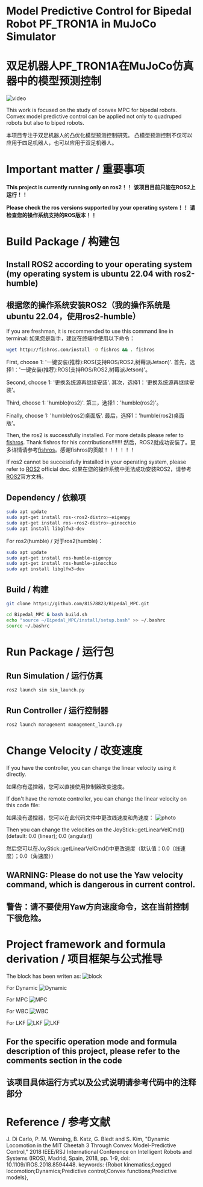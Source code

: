 # Model Predictive Control for Bipedal Robot PF_TRON1A in MuJoCo Simulator
# 双足机器人PF_TRON1A在MuJoCo仿真器中的模型预测控制

![video](./media/display.gif)

This work is focused on the study of convex MPC for bipedal robots.
Convex model predictive control can be applied not only to quadruped robots but also to biped robots.

本项目专注于双足机器人的凸优化模型预测控制研究。
凸模型预测控制不仅可以应用于四足机器人，也可以应用于双足机器人。

# Important matter / 重要事项
**This project is currently running only on ros2！！**
**该项目目前只能在ROS2上运行！！**

**Please check the ros versions supported by your operating system！！**
**请检查您的操作系统支持的ROS版本！！**

# Build Package / 构建包
## Install ROS2 according to your operating system (my operating system is ubuntu 22.04 with ros2-humble)
## 根据您的操作系统安装ROS2（我的操作系统是ubuntu 22.04，使用ros2-humble）

If you are freshman, it is recommended to use this command line in terminal:
如果您是新手，建议在终端中使用以下命令：
```bash
wget http://fishros.com/install -O fishros && . fishros
```
First, choose 1: '一键安装(推荐):ROS(支持ROS/ROS2,树莓派Jetson)'.
首先，选择1：'一键安装(推荐):ROS(支持ROS/ROS2,树莓派Jetson)'。

Second, choose 1: '更换系统源再继续安装'.
其次，选择1：'更换系统源再继续安装'。

Third, choose 1: 'humble(ros2)'.
第三，选择1：'humble(ros2)'。

Finally, choose 1: 'humble(ros2)桌面版'.
最后，选择1：'humble(ros2)桌面版'。

Then, the ros2 is successfully installed. For more details please refer to [fishros](https://github.com/fishros/install). Thank fishros for his contributions!!!!!!!
然后，ROS2就成功安装了。更多详情请参考[fishros](https://github.com/fishros/install)。感谢fishros的贡献！！！！！！

If ros2 cannot be successfully installed in your operating system, please refer to [ROS2](https://ros.org/) official doc.
如果在您的操作系统中无法成功安装ROS2，请参考[ROS2](https://ros.org/)官方文档。

## Dependency / 依赖项
```bash
sudo apt update
sudo apt-get install ros-<ros2-distro>-eigenpy
sudo apt-get install ros-<ros2-distro>-pinocchio
sudo apt install libglfw3-dev
```

For ros2(humble) / 对于ros2(humble)：
```bash
sudo apt update
sudo apt-get install ros-humble-eigenpy
sudo apt-get install ros-humble-pinocchio
sudo apt install libglfw3-dev
```

## Build / 构建
```bash
git clone https://github.com/81578823/Bipedal_MPC.git
```

```bash
cd Bipedal_MPC & bash build.sh
echo "source ~/Bipedal_MPC/install/setup.bash" >> ~/.bashrc
source ~/.bashrc
```

# Run Package / 运行包
## Run Simulation / 运行仿真
```bash
ros2 launch sim sim_launch.py 
```

## Run Controller / 运行控制器
```bash
ros2 launch management management_launch.py 
```


# Change Velocity / 改变速度
If you have the controller, you can change the linear velocity using it directly.

如果你有遥控器，您可以直接使用控制器改变速度。

If don't have the remote controller, you can change the linear velocity on this code file:

如果没有遥控器，您可以在此代码文件中更改线速度和角速度：
![photo](./media/velocity_get.jpg)

Then you can change the velocities on the JoyStick::getLinearVelCmd() (default: 0.0 (linear); 0.0 (angular))

然后您可以在JoyStick::getLinearVelCmd()中更改速度（默认值：0.0（线速度）；0.0（角速度））

## WARNING: Please do not use the Yaw velocity command, which is dangerous in current control.
## 警告：请不要使用Yaw方向速度命令，这在当前控制下很危险。

# Project framework and formula derivation / 项目框架与公式推导
The block has been writen as:
![block](./media/block.jpg)

For Dynamic
![Dynamic](./media/Dynamic.jpg)

For MPC
![MPC](./media/MPC.jpg)

For WBC
![WBC](./media/WBC.jpg)

For LKF
![LKF](./media/LKF1.jpg)
![LKF](./media/LKF2.jpg)

## For the specific operation mode and formula description of this project, please refer to the comments section in the code
## 该项目具体运行方式以及公式说明请参考代码中的注释部分


# Reference / 参考文献
J. Di Carlo, P. M. Wensing, B. Katz, G. Bledt and S. Kim, "Dynamic Locomotion in the MIT Cheetah 3 Through Convex Model-Predictive Control," 2018 IEEE/RSJ International Conference on Intelligent Robots and Systems (IROS), Madrid, Spain, 2018, pp. 1-9, doi: 10.1109/IROS.2018.8594448. keywords: {Robot kinematics;Legged locomotion;Dynamics;Predictive control;Convex functions;Predictive models},





